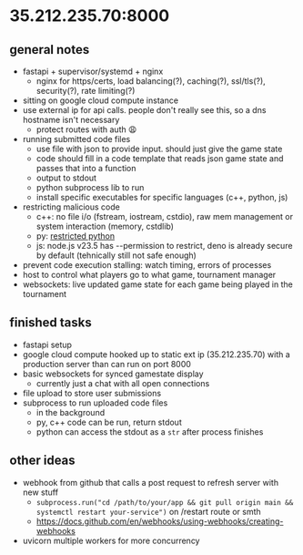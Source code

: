 # 35.212.235.70:8000

## general notes

- fastapi + supervisor/systemd + nginx
  - nginx for https/certs, load balancing(?), caching(?), ssl/tls(?), security(?), rate limiting(?)
- sitting on google cloud compute instance
- use external ip for api calls. people don't really see this, so a dns hostname isn't necessary
  - protect routes with auth 😩
- running submitted code files
  - use file with json to provide input. should just give the game state
  - code should fill in a code template that reads json game state and passes that into a function
  - output to stdout
  - python subprocess lib to run
  - install specific executables for specific languages (c++, python, js)
- restricting malicious code
  - c++: no file i/o (fstream, iostream, cstdio), raw mem management or system interaction (memory, cstdlib)
  - py: [restricted python](https://restrictedpython.readthedocs.io/)
  - js: node.js v23.5 has --permission to restrict, deno is already secure by default (tehnically still not safe enough)
- prevent code execution stalling: watch timing, errors of processes
- host to control what players go to what game, tournament manager
- websockets: live updated game state for each game being played in the tournament

## finished tasks

- fastapi setup
- google cloud compute hooked up to static ext ip (35.212.235.70) with a production server than can run on port 8000
- basic websockets for synced gamestate display
  - currently just a chat with all open connections
- file upload to store user submissions
- subprocess to run uploaded code files
  - in the background
  - py, c++ code can be run, return stdout
  - python can access the stdout as a `str` after process finishes

## other ideas

- webhook from github that calls a post request to refresh server with new stuff
  - `subprocess.run("cd /path/to/your/app && git pull origin main && systemctl restart your-service")` on /restart route or smth
  - https://docs.github.com/en/webhooks/using-webhooks/creating-webhooks
- uvicorn multiple workers for more concurrency
